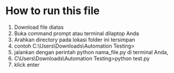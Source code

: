 # How to run this file

1. Download file diatas
2. Buka command prompt atau terminal dilaptop Anda
3. Arahkan directory pada lokasi folder ini tersimpan
4. contoh C:\Users\Downloads\Automation Testing>
5. jalankan dengan perintah python nama_file.py di terminal Anda,
6. C\Users\Downloads\Automation Testing>python test.py
7. klick enter

